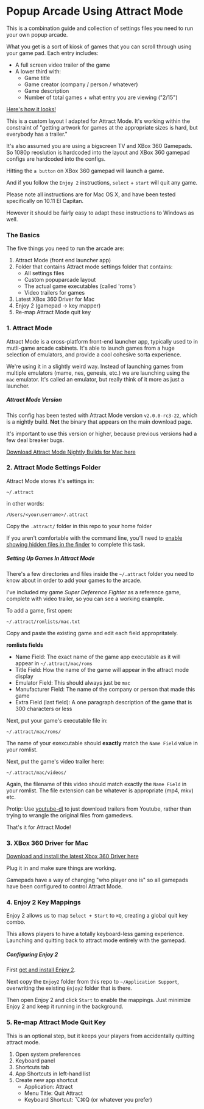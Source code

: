 # Popup Arcade Using Attract Mode

This is a combination guide and collection of settings files you need to run your own popup arcade. 

What you get is a sort of kiosk of games that you can scroll through using your game pad. Each entry includes:

- A full screen video trailer of the game
- A lower third with:
    + Game title
    + Game creator (company / person / whatever)
    + Game description
    + Number of total games + what entry you are viewing ("2/15")

[Here's how it looks!](https://www.youtube.com/watch?v=WwnzwPHY1yI)

This is a custom layout I adapted for Attract Mode. It's working within the constraint of "getting artwork for games at the appropriate sizes is hard, but everybody has a trailer."

It's also assumed you are using a bigscreen TV and XBox 360 Gamepads. So 1080p reoslution is hardcoded into the layout and XBox 360 gamepad configs are hardcoded into the configs. 

Hitting the `a button` on XBox 360 gamepad will launch a game.

And if you follow the `Enjoy 2` instructions, `select` + `start` will quit any game.

Please note all instructions are for Mac OS X, and have been tested specifically on 10.11 El Capitan. 

However it should be fairly easy to adapt these instructions to Windows as well.

### The Basics

The five things you need to run the arcade are:
 
1. Attract Mode (front end launcher app)
2. Folder that contains Attract mode settings folder that contains:
    +  All settings files
    +  Custom popuparcade layout
    +  The actual game executables (called 'roms')
    +  Video trailers for games
3. Latest XBox 360 Driver for Mac
4. Enjoy 2 (gamepad -> key mapper)
5. Re-map Attract Mode quit key

### 1. Attract Mode

Attract Mode is a cross-platform front-end launcher app, typically used to in mutli-game arcade cabinets. It's able to launch games from a huge selection of emulators, and provide a cool cohesive sorta experience.

We're using it in a slightly weird way. Instead of launching games from multiple emulators (mame, nes, genesis, etc.) we are launching using the `mac` emulator. It's called an emulator, but really think of it more as just a launcher. 

##### Attract Mode Version

This config has been tested with Attract Mode version `v2.0.0-rc3-22`, which is a nightly build. **Not** the binary that appears on the main download page.

It's important to use this version or higher, because previous versions had a few deal breaker bugs.

[Download Attract Mode Nightly Builds for Mac here](https://build.zaplabs.com/project/attractmode/)

### 2. Attract Mode Settings Folder

Attract Mode stores it's settings in:

`~/.attract`

in other words:

`/Users/<yourusername>/.attract`   

Copy the `.attract/` folder in this repo to your home folder

If you aren't comfortable with the command line, you'll need to [enable showing hidden files in the finder](http://ianlunn.co.uk/articles/quickly-showhide-hidden-files-mac-os-x-mavericks/) to complete this task.

##### Setting Up Games In Attract Mode

There's a few directories and files inside the `~/.attract` folder you need to know about in order to add your games to the arcade.

I've included my game *Super Deference Fighter* as a reference game, complete with video trailer, so you can see a working example.

To add a game, first open:

    ~/.attract/romlists/mac.txt

Copy and paste the existing game and edit each field appropritately. 

**romlists fields**

- Name Field: The exact name of the game app executable as it will appear in `~/.attract/mac/roms`
- Title Field: How the name of the game will appear in the attract mode display
- Emulator Field: This should always just be `mac`
- Manufacturer Field: The name of the company or person that made this game
- Extra Field (last field): A one paragraph description of the game that is 300 characters or less

Next, put your game's executable file in:

`~/.attract/mac/roms/`

The name of your exexcutable should **exactly** match the `Name Field` value in your romlist.

Next, put the game's video trailer here:

`~/.attract/mac/videos/`

Again, the filename of this video should match exactly the `Name Field` in your romlist. The file extension can be whatever is appropriate (mp4, mkv) etc.

Protip: Use [youtube-dl](https://rg3.github.io/youtube-dl/) to just download trailers from Youtube, rather than trying to wrangle the original files from gamedevs.

That's it for Attract Mode!

### 3. XBox 360 Driver for Mac

[Download and install the latest Xbox 360 Driver here](https://github.com/360Controller/360Controller/releases)

Plug it in and make sure things are working.

Gamepads have a way of changing "who player one is" so all gamepads have been configured to control Attract Mode.

### 4. Enjoy 2 Key Mappings

Enjoy 2 allows us to map `Select + Start` to `⌘Q`, creating a global quit key combo.

This allows players to have a totally keyboard-less gaming experience. Launching and quitting back to attract mode entirely with the gamepad.

##### Configuring Enjoy 2

First [get and install Enjoy 2](https://github.com/fyhuang/enjoy2/releases). 

Next copy the `Enjoy2` folder from this repo to `~/Application Support`, overwriting the existing `Enjoy2` folder that is there.

Then open Enjoy 2 and click `Start` to enable the mappings. Just minimize Enjoy 2 and keep it running in the background.

### 5. Re-map Attract Mode Quit Key

This is an optional step, but it keeps your players from accidentally quitting attract mode.

1. Open system preferences
2. Keyboard panel
3. Shortcuts tab
4. App Shortcuts in left-hand list
5. Create new app shortcut
    - Application: Attract
    - Menu Title: Quit Attract
    - Keyboard Shortcut: ⌥⌘Q (or whatever you prefer)




